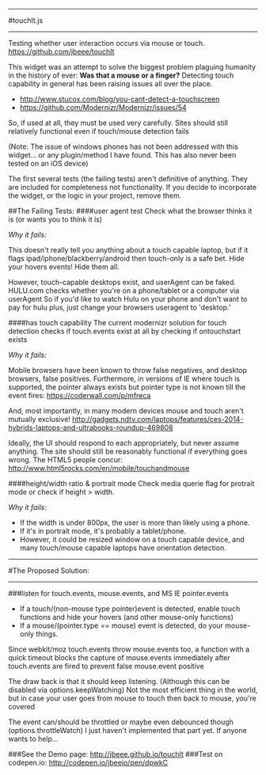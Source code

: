 ******************************
#touchIt.js   
******************************
Testing whether user interaction occurs via mouse or touch.
https://github.com/jbeee/touchIt

This widget was an attempt to solve the biggest problem plaguing humanity in the history of ever: 
**Was that a mouse or a finger?**
Detecting touch capability in general has been raising issues all over the place.
- http://www.stucox.com/blog/you-cant-detect-a-touchscreen
- https://github.com/Modernizr/Modernizr/issues/54
 
So, if used at all, they must be used very carefully. Sites should still relatively functional even if touch/mouse detection fails

(Note: The issue of windows phones has not been addressed with this widget... or any plugin/method I have found. This has also never been tested on an iOS device)

The first several tests (the failing tests) aren't definitive of anything.
They are included for completeness not functionality.
If you decide to incorporate the widget, or the logic in your project, remove them.

##The Failing Tests:
####user agent test
Check what the browser thinks it is (or wants you to think it is)

*Why it fails:*

This doesn't really tell you anything about a touch capable laptop, 
but if it flags ipad/iphone/blackberry/android then touch-only is a safe bet. Hide your hovers events! Hide them all.	
	
However, touch-capable desktops exist, and userAgent can be faked.
HULU.com checks whether you're on a phone/tablet or a computer via userAgent
So if you'd like to watch Hulu on your phone and don't want to pay for hulu plus, 
just change your browsers useragent to 'desktop.'


####has touch capability
The current modernizr solution for touch detection checks if touch.events
exist at all by checking if ontouchstart exists

*Why it fails:*

Mobile browsers have been known to throw false negatives, and desktop browsers, false positives. Furthermore, in versions of IE where touch is supported, the pointer always exists but pointer type is not known till the event fires: https://coderwall.com/p/mfreca

And, most importantly, in many modern devices mouse and touch aren't mutually exclusive! http://gadgets.ndtv.com/laptops/features/ces-2014-hybrids-laptops-and-ultrabooks-roundup-469808

Ideally, the UI should respond to each appropriately, but never assume anything.
The site should still be reasonably functional if everything goes wrong.
The HTML5 people concur: http://www.html5rocks.com/en/mobile/touchandmouse


####height/width ratio & portrait mode
Check media querie flag for protrait mode or check if height > width. 

*Why it fails:*
- If the width is under 800px, the user is more than likely using a phone.
- If it's in portrait mode, it's probably a tablet/phone.
- However, it could be resized window on a touch capable device, and 
many touch/mouse capable laptops have orientation detection.

**************
#The Proposed Solution:
**************
###listen for touch.events, mouse.events, and MS IE pointer.events      
- If a touch/(non-mouse type pointer)event is detected, enable touch functions and hide your hovers (and other mouse-only functions)
- If a mouse/(pointer.type == mouse) event is detected, do your mouse-only things.   
 
		
Since webkit/moz touch.events throw mouse.events too, a function with a quick timeout blocks the capture of mouse.events immediately after touch.events are fired to prevent false mouse.event positive
		
		
The draw back is that it should keep listening. (Although this can be disabled via options.keepWatching) Not the most efficient thing in the world, but in case your user goes
from mouse to touch then back to mouse, you're covered
		
The event can/should be throttled or maybe even debounced though (options.throttleWatch)
I just haven't implemented that part yet. If anyone wants to help...

###See the Demo page: http://jbeee.github.io/touchIt
###Test on codepen.io: http://codepen.io/jbeeio/pen/dpwkC
